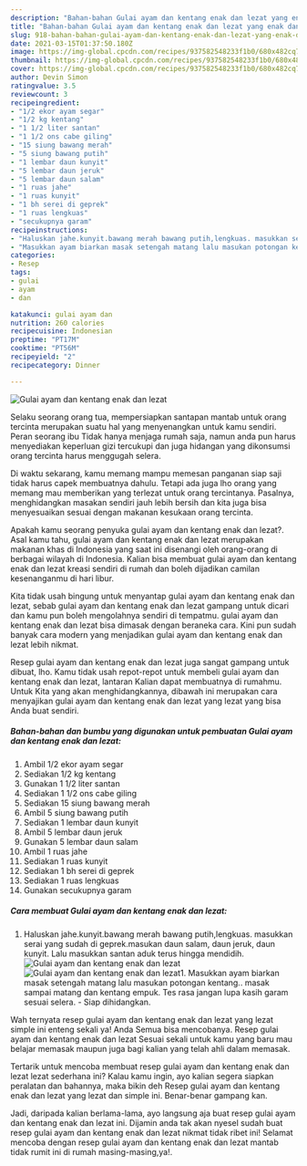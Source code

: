 ```yaml
---
description: "Bahan-bahan Gulai ayam dan kentang enak dan lezat yang enak dan Mudah Dibuat"
title: "Bahan-bahan Gulai ayam dan kentang enak dan lezat yang enak dan Mudah Dibuat"
slug: 918-bahan-bahan-gulai-ayam-dan-kentang-enak-dan-lezat-yang-enak-dan-mudah-dibuat
date: 2021-03-15T01:37:50.180Z
image: https://img-global.cpcdn.com/recipes/937582548233f1b0/680x482cq70/gulai-ayam-dan-kentang-enak-dan-lezat-foto-resep-utama.jpg
thumbnail: https://img-global.cpcdn.com/recipes/937582548233f1b0/680x482cq70/gulai-ayam-dan-kentang-enak-dan-lezat-foto-resep-utama.jpg
cover: https://img-global.cpcdn.com/recipes/937582548233f1b0/680x482cq70/gulai-ayam-dan-kentang-enak-dan-lezat-foto-resep-utama.jpg
author: Devin Simon
ratingvalue: 3.5
reviewcount: 3
recipeingredient:
- "1/2 ekor ayam segar"
- "1/2 kg kentang"
- "1 1/2 liter santan"
- "1 1/2 ons cabe giling"
- "15 siung bawang merah"
- "5 siung bawang putih"
- "1 lembar daun kunyit"
- "5 lembar daun jeruk"
- "5 lembar daun salam"
- "1 ruas jahe"
- "1 ruas kunyit"
- "1 bh serei di geprek"
- "1 ruas lengkuas"
- "secukupnya garam"
recipeinstructions:
- "Haluskan jahe.kunyit.bawang merah bawang putih,lengkuas. masukkan serai yang sudah di geprek.masukan daun salam, daun jeruk, daun kunyit. Lalu masukkan santan aduk terus hingga mendidih."
- "Masukkan ayam biarkan masak setengah matang lalu masukan potongan kentang.. masak sampai matang dan kentang empuk. Tes rasa jangan lupa kasih garam sesuai selera. Siap dihidangkan."
categories:
- Resep
tags:
- gulai
- ayam
- dan

katakunci: gulai ayam dan 
nutrition: 260 calories
recipecuisine: Indonesian
preptime: "PT17M"
cooktime: "PT56M"
recipeyield: "2"
recipecategory: Dinner

---
```



![Gulai ayam dan kentang enak dan lezat](https://img-global.cpcdn.com/recipes/937582548233f1b0/680x482cq70/gulai-ayam-dan-kentang-enak-dan-lezat-foto-resep-utama.jpg)

Selaku seorang orang tua, mempersiapkan santapan mantab untuk orang tercinta merupakan suatu hal yang menyenangkan untuk kamu sendiri. Peran seorang ibu Tidak hanya menjaga rumah saja, namun anda pun harus menyediakan keperluan gizi tercukupi dan juga hidangan yang dikonsumsi orang tercinta harus menggugah selera.

Di waktu  sekarang, kamu memang mampu memesan panganan siap saji tidak harus capek membuatnya dahulu. Tetapi ada juga lho orang yang memang mau memberikan yang terlezat untuk orang tercintanya. Pasalnya, menghidangkan masakan sendiri jauh lebih bersih dan kita juga bisa menyesuaikan sesuai dengan makanan kesukaan orang tercinta. 



Apakah kamu seorang penyuka gulai ayam dan kentang enak dan lezat?. Asal kamu tahu, gulai ayam dan kentang enak dan lezat merupakan makanan khas di Indonesia yang saat ini disenangi oleh orang-orang di berbagai wilayah di Indonesia. Kalian bisa membuat gulai ayam dan kentang enak dan lezat kreasi sendiri di rumah dan boleh dijadikan camilan kesenanganmu di hari libur.

Kita tidak usah bingung untuk menyantap gulai ayam dan kentang enak dan lezat, sebab gulai ayam dan kentang enak dan lezat gampang untuk dicari dan kamu pun boleh mengolahnya sendiri di tempatmu. gulai ayam dan kentang enak dan lezat bisa dimasak dengan beraneka cara. Kini pun sudah banyak cara modern yang menjadikan gulai ayam dan kentang enak dan lezat lebih nikmat.

Resep gulai ayam dan kentang enak dan lezat juga sangat gampang untuk dibuat, lho. Kamu tidak usah repot-repot untuk membeli gulai ayam dan kentang enak dan lezat, lantaran Kalian dapat membuatnya di rumahmu. Untuk Kita yang akan menghidangkannya, dibawah ini merupakan cara menyajikan gulai ayam dan kentang enak dan lezat yang lezat yang bisa Anda buat sendiri.

<!--inarticleads1-->

##### Bahan-bahan dan bumbu yang digunakan untuk pembuatan Gulai ayam dan kentang enak dan lezat:

1. Ambil 1/2 ekor ayam segar
1. Sediakan 1/2 kg kentang
1. Gunakan 1 1/2 liter santan
1. Sediakan 1 1/2 ons cabe giling
1. Sediakan 15 siung bawang merah
1. Ambil 5 siung bawang putih
1. Sediakan 1 lembar daun kunyit
1. Ambil 5 lembar daun jeruk
1. Gunakan 5 lembar daun salam
1. Ambil 1 ruas jahe
1. Sediakan 1 ruas kunyit
1. Sediakan 1 bh serei di geprek
1. Sediakan 1 ruas lengkuas
1. Gunakan secukupnya garam




<!--inarticleads2-->

##### Cara membuat Gulai ayam dan kentang enak dan lezat:

1. Haluskan jahe.kunyit.bawang merah bawang putih,lengkuas. masukkan serai yang sudah di geprek.masukan daun salam, daun jeruk, daun kunyit. Lalu masukkan santan aduk terus hingga mendidih.
<img src="https://img-global.cpcdn.com/steps/917875f2fb0be878/160x128cq70/gulai-ayam-dan-kentang-enak-dan-lezat-langkah-memasak-1-foto.jpg" alt="Gulai ayam dan kentang enak dan lezat"><img src="https://img-global.cpcdn.com/steps/943554905df80777/160x128cq70/gulai-ayam-dan-kentang-enak-dan-lezat-langkah-memasak-1-foto.jpg" alt="Gulai ayam dan kentang enak dan lezat">1. Masukkan ayam biarkan masak setengah matang lalu masukan potongan kentang.. masak sampai matang dan kentang empuk. Tes rasa jangan lupa kasih garam sesuai selera. - Siap dihidangkan.




Wah ternyata resep gulai ayam dan kentang enak dan lezat yang lezat simple ini enteng sekali ya! Anda Semua bisa mencobanya. Resep gulai ayam dan kentang enak dan lezat Sesuai sekali untuk kamu yang baru mau belajar memasak maupun juga bagi kalian yang telah ahli dalam memasak.

Tertarik untuk mencoba membuat resep gulai ayam dan kentang enak dan lezat lezat sederhana ini? Kalau kamu ingin, ayo kalian segera siapkan peralatan dan bahannya, maka bikin deh Resep gulai ayam dan kentang enak dan lezat yang lezat dan simple ini. Benar-benar gampang kan. 

Jadi, daripada kalian berlama-lama, ayo langsung aja buat resep gulai ayam dan kentang enak dan lezat ini. Dijamin anda tak akan nyesel sudah buat resep gulai ayam dan kentang enak dan lezat nikmat tidak ribet ini! Selamat mencoba dengan resep gulai ayam dan kentang enak dan lezat mantab tidak rumit ini di rumah masing-masing,ya!.

